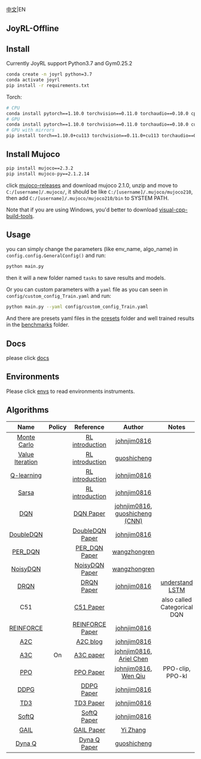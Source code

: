 [中文](./README.md)|EN

## JoyRL-Offline

## Install

Currently JoyRL support Python3.7 and Gym0.25.2

```bash
conda create -n joyrl python=3.7
conda activate joyrl
pip install -r requirements.txt
```
Torch:

```bash
# CPU
conda install pytorch==1.10.0 torchvision==0.11.0 torchaudio==0.10.0 cpuonly -c pytorch
# GPU
conda install pytorch==1.10.0 torchvision==0.11.0 torchaudio==0.10.0 cudatoolkit=11.3 -c pytorch -c conda-forge
# GPU with mirrors
pip install torch==1.10.0+cu113 torchvision==0.11.0+cu113 torchaudio==0.10.0 --extra-index-url https://download.pytorch.org/whl/cu113
```
## Install Mujoco

```bash
pip install mujoco==2.3.2
pip install mujoco-py==2.1.2.14
```
click [mujoco-releases](https://github.com/deepmind/mujoco/releases) and download mujoco 2.1.0, unzip and move to `C:/[username]/.mujoco/`, it should be like `C:/[username]/.mujoco/mujoco210`, then add `C:/[username]/.mujoco/mujoco210/bin` to SYSTEM PATH.

Note that if you are using Windows, you'd better to download [visual-cpp-build-tools](https://visualstudio.microsoft.com/zh-hans/visual-cpp-build-tools/).

## Usage

you can simply change the parameters (like env_name, algo_name) in `config.config.GeneralConfig()` and run:
```bash
python main.py
```
then it will a new folder named `tasks` to save results and models.

Or you can custom parameters with a `yaml` file as you can seen in  `config/custom_config_Train.yaml` and run:
```bash
python main.py --yaml config/custom_config_Train.yaml
```
And there are presets yaml files in the [presets](./presets/) folder and well trained results in the [benchmarks](./benchmarks/) folder.

## Docs

please click [docs](https://johnjim0816.com/joyrl-offline/)

## Environments

Please click [envs](./envs/README.md) to read environments instruments.

## Algorithms
|                Name                |                                            Policy                                            |                                            Reference                                             |                        Author                        | Notes |
|:----------------------------------:|:------------------------------------------------------------------------------------------------:|:----------------------------------------------------:| :---: | :---: |
| [Monte Carlo](./algos/MonteCarlo/) |  | [RL introduction](https://web.stanford.edu/class/psych209/Readings/SuttonBartoIPRLBook2ndEd.pdf) |    [johnjim0816](https://github.com/johnjim0816)     |  |
|   [Value Iteration](./algos/VI/)   |  | [RL introduction](https://web.stanford.edu/class/psych209/Readings/SuttonBartoIPRLBook2ndEd.pdf) |       [guoshicheng](https://github.com/gsc579)       |  |
|  [Q-learning](./algos/QLearning/)  |  | [RL introduction](https://web.stanford.edu/class/psych209/Readings/SuttonBartoIPRLBook2ndEd.pdf) |    [johnjim0816](https://github.com/johnjim0816)     |       |
|      [Sarsa](./algos/Sarsa/)       |  | [RL introduction](https://web.stanford.edu/class/psych209/Readings/SuttonBartoIPRLBook2ndEd.pdf) |    [johnjim0816](https://github.com/johnjim0816)     |       |
|        [DQN](./algos/DQN/)         |                                       |                   [DQN Paper](https://www.cs.toronto.edu/~vmnih/docs/dqn.pdf)                    |    [johnjim0816](https://github.com/johnjim0816), [guoshicheng](https://github.com/gsc579) [(CNN)](./algos/DQN/)     |       |
|  [DoubleDQN](./algos/DoubleDQN/)   |                                               |                       [DoubleDQN Paper](https://arxiv.org/abs/1509.06461)                        |    [johnjim0816](https://github.com/johnjim0816)     |       |
|    [PER_DQN](./algos/PER_DQN/)     |                                                 |                        [PER_DQN Paper](https://arxiv.org/pdf/1511.05952)                         | [wangzhongren](https://github.com/wangzhongren-code) |       |
|   [NoisyDQN](./algos/NoisyDQN/)    |                                            |                      [NoisyDQN Paper](https://arxiv.org/pdf/1706.10295.pdf)                      | [wangzhongren](https://github.com/wangzhongren-code) |       |
|  [DRQN](./algos/DRQN/)   |                                               |                       [DRQN Paper](https://arxiv.org/abs/1507.06527)                        |    [johnjim0816](https://github.com/johnjim0816)     |  [understand LSTM](http://colah.github.io/posts/2015-08-Understanding-LSTMs/)     |
| C51 |  | [C51 Paper](https://arxiv.org/abs/1707.06887) |  | also called Categorical DQN |
|  [REINFORCE](./algos/REINFORCE/)   |                            |              [REINFORCE Paper](http://www.cs.toronto.edu/~tingwuwang/REINFORCE.pdf)              |    [johnjim0816](https://github.com/johnjim0816)     |       |
|        [A2C](./algos/A2C/)         |        |    [A2C blog](https://towardsdatascience.com/understanding-actor-critic-methods-931b97b6df3f)    |    [johnjim0816](https://github.com/johnjim0816)     |       |
| [A3C](./algos/A3C/) | On | [A3C paper](https://arxiv.org/pdf/1602.01783) | [johnjim0816](https://github.com/johnjim0816), [Ariel Chen](https://github.com/cr-bh) | |
|        [PPO](./algos/PPO/)         |                                                     |                          [PPO Paper](https://arxiv.org/abs/1707.06347)                           |    [johnjim0816](https://github.com/johnjim0816), [Wen Qiu](https://github.com/clorisqiu1)     |  PPO-clip, PPO-kl     |
|       [DDPG](./algos/DDPG/)        |                                                    |                          [DDPG Paper](https://arxiv.org/abs/1509.02971)                          |    [johnjim0816](https://github.com/johnjim0816)     |       |
|        [TD3](./algos/TD3/)         |                                                     |                          [TD3 Paper](https://arxiv.org/pdf/1802.09477)                           |    [johnjim0816](https://github.com/johnjim0816)     |       |
|      [SoftQ](./algos/SoftQ/)       |                                                   |                         [SoftQ Paper](https://arxiv.org/abs/1702.08165)                          |    [johnjim0816](https://github.com/johnjim0816)     |       |
|       [GAIL](./algos/GAIL/)        |                                                    |                          [GAIL Paper](https://arxiv.org/abs/1606.03476)                          |      [Yi Zhang](https://github.com/ai4drug)      |       |
| [Dyna Q](./algos/DynaQ/) |  | [Dyna Q Paper](https://arxiv.org/abs/1801.06176) | [guoshicheng](https://github.com/gsc579) |  |
